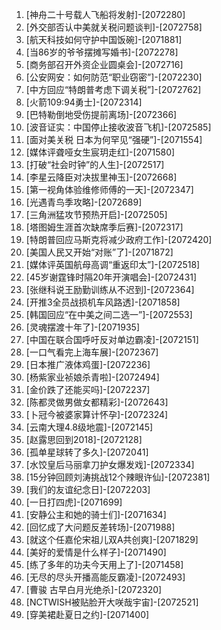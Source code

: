 
1. [神舟二十号载人飞船将发射]-[2072280]
1. [外交部否认中美就关税问题谈判]-[2072758]
1. [航天科技如何守护中国饭碗]-[2071881]
1. [当86岁的爷爷摆摊写婚书]-[2072278]
1. [商务部召开外资企业圆桌会]-[2072716]
1. [公安网安：如何防范“职业窃密”]-[2072230]
1. [中方回应“特朗普考虑下调关税”]-[2072762]
1. [火箭109:94勇士]-[2072314]
1. [巴特勒倒地受伤提前离场]-[2072366]
1. [波音证实：中国停止接收波音飞机]-[2072585]
1. [面对美关税 日本为何罕见“强硬”]-[2071554]
1. [媒体评聋哑女生宸玥走红]-[2071580]
1. [打破“社会时钟”的人生]-[2072517]
1. [李星云降臣对决拔里神玉]-[2072668]
1. [第一视角体验维修师傅的一天]-[2072347]
1. [光遇青鸟季攻略]-[2072689]
1. [三角洲猛攻节预热开启]-[2072505]
1. [塔图姆生涯首次缺席季后赛]-[2072317]
1. [特朗普回应马斯克将减少政府工作]-[2072420]
1. [美国人民又开始“对账”了]-[2071872]
1. [媒体评英国航母高调“重返印太”]-[2072518]
1. [45岁谢霆锋时隔20年开演唱会]-[2072431]
1. [张继科说王励勤训练从不迟到]-[2072364]
1. [开推3全员战损机车风路透]-[2071858]
1. [韩国回应“在中美之间二选一”]-[2072553]
1. [灵魂摆渡十年了]-[2071935]
1. [中国在联合国呼吁反对单边霸凌]-[2072151]
1. [一口气看完上海车展]-[2072367]
1. [日本推广液体鸡蛋]-[2072236]
1. [杨紫家业祯娘杀青啦]-[2072494]
1. [金价跌了还能买吗]-[2072237]
1. [陈都灵做男做女都精彩]-[2072643]
1. [卜冠今被婆家算计怀孕]-[2072324]
1. [云南大理4.8级地震]-[2072145]
1. [赵露思回到2018]-[2072128]
1. [孤单星球转了多久]-[2072041]
1. [水饺皇后马丽拿刀护女爆发戏]-[2072334]
1. [15分钟回顾刘涛挑战12个辣眼许仙]-[2072381]
1. [我们的友谊纪念日]-[2072203]
1. [一日打四虎]-[2071699]
1. [安静公主和她的骑士们]-[2071634]
1. [回忆成了大问题反差转场]-[2071988]
1. [就这个任嘉伦宋祖儿双A共创爽]-[2071829]
1. [美好的爱情是什么样子]-[2071490]
1. [练了多年的功夫今天用上了]-[2071458]
1. [无尽的尽头开播高能反霸凌]-[2072493]
1. [曹骏 古早白月光绝杀]-[2072320]
1. [NCTWISH被贴脸开大咲哉宇宙]-[2072521]
1. [穿美裙赴夏日之约]-[2071400]